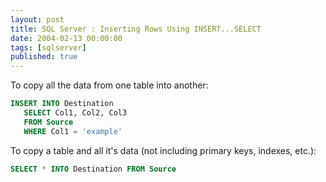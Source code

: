 ```yaml
---
layout: post
title: SQL Server : Inserting Rows Using INSERT...SELECT
date: 2004-02-13 00:00:00
tags: [sqlserver]
published: true
---
```


To copy all the data from one table into another:

```sql
INSERT INTO Destination
   SELECT Col1, Col2, Col3
   FROM Source
   WHERE Col1 = 'example'
```

To copy a table and all it's data (not including primary keys, indexes, etc.):

```sql
SELECT * INTO Destination FROM Source
```
